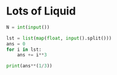 # Lots of Liquid

```python
N = int(input())

lst = list(map(float, input().split()))
ans = 0
for i in lst:
    ans += i**3

print(ans**(1/3))
```
